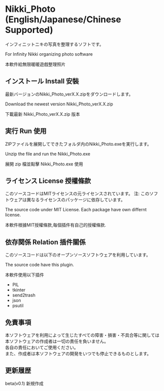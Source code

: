 # Nikki_Photo (English/Japanese/Chinese Supported)
インフィニットニキの写真を整理するソフトです。

For Infinity Nikki organizing photo software

本軟件給無限暖暖遊戲整理照片

## インストール Install 安裝 
最新バージョンのNikki_Photo_verX.X.zipをダウンロードします。

Download the newest version Nikki_Photo_verX.X.zip

下載最新 Nikki_Photo_verX.X.zip 版本

## 実行 Run 使用
ZIPファイルを展開してできたフォルダ内のNikki_Photo.exeを実行します。

Unzip the file and run the Nikki_Photo.exe

展開 zip 檔並點擊 Nikki_Photo.exe 使用

## ライセンス License 授權條款
このソースコードはMITライセンスの元ライセンスされています。
注: このソフトウェアは異なるライセンスのパッケージに依存しています。

The source code under MIT License. Each package have own differnt license.

本軟件根據MIT授權條款,每個插件有自己的授權條款.

## 依存関係 Relation 插件關係
このソースコードは以下のオープンソースソフトウェアを利用しています。

The source code have this plugin.

本軟件使用以下插件
- PIL
- tkinter
- send2trash
- json
- psutil

## 免責事項  
本ソフトウェアを利用によって生じたすべての障害・損害・不具合等に関しては本ソフトウェアの作成者は一切の責任を負いません。  
各自の責任においてご使用ください。  
また、作成者は本ソフトウェアの開発をいつでも停止できるものとします。

## 更新履歴

beta(v0.1)
新規作成

